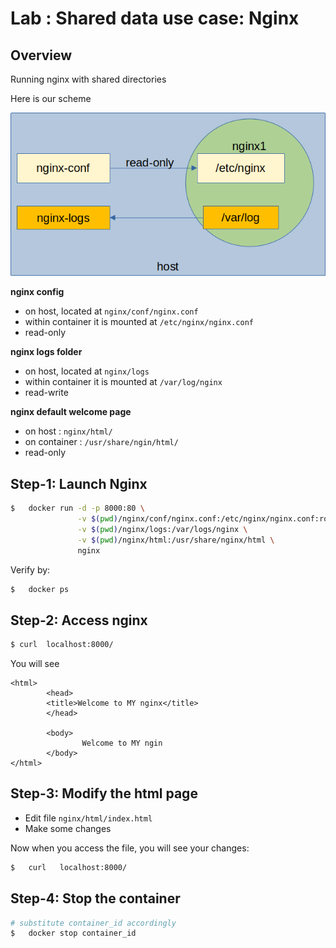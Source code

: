 <link rel='stylesheet' href='../assets/css/main.css'/>

# Lab : Shared data use case: Nginx

## Overview

Running nginx with shared directories

Here is our scheme

![](../assets/images/shared-volumes-nginx-1.png)

**nginx config**

- on host, located at `nginx/conf/nginx.conf`
- within container it is mounted at `/etc/nginx/nginx.conf`
- read-only

**nginx logs folder**

- on host, located at `nginx/logs`
- within container it is mounted at `/var/log/nginx`
- read-write

**nginx default welcome page**

- on host : `nginx/html/`
- on container : `/usr/share/ngin/html/`
- read-only

## Step-1: Launch Nginx

```bash
$   docker run -d -p 8000:80 \
               -v $(pwd)/nginx/conf/nginx.conf:/etc/nginx/nginx.conf:ro \
               -v $(pwd)/nginx/logs:/var/logs/nginx \
               -v $(pwd)/nginx/html:/usr/share/nginx/html \
               nginx
```

Verify by:

```bash
$   docker ps
```

## Step-2: Access nginx

```bash
$ curl  localhost:8000/
```

You will see

```console
<html>
        <head>
        <title>Welcome to MY nginx</title>
        </head>

        <body>
                Welcome to MY ngin
        </body>
</html>
```

## Step-3: Modify the html page

- Edit file `nginx/html/index.html`
- Make some changes

Now when you access the file, you will see your changes:

```bash
$   curl   localhost:8000/
```

## Step-4: Stop the container

```bash
# substitute container_id accordingly
$   docker stop container_id
```